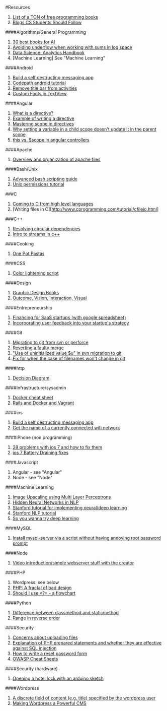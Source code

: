 #Resources

1. [List of a TON of free programming books](https://github.com/vhf/free-programming-books/blob/master/free-programming-books.md#c-1)
1. [Blogs CS Students Should Follow](http://www.quora.com/What-are-some-blogs-a-CS-student-should-follow)

####Algorithms/General Programming
1. [30 best books for AI](http://designzum.com/2014/04/08/best-free-online-books-for-artificial-intelligenceai/)
1. [Avoiding underflow when working with sums in log space](http://machineintelligence.tumblr.com/post/4998477107/the-log-sum-exp-trick)
1. [Data Science: Analytics Handbook](http://www.analyticshandbook.com/)
1. [Machine Learning] See "Machine Learning"

####Android
1. [Build a self destructing messaging app](http://teamtreehouse.com/library/build-a-selfdestructing-message-android-app)
1. [Codepath android tutorial](https://github.com/thecodepath/android_guides/wiki)
1. [Remove title bar from activities](http://stackoverflow.com/questions/4388068/how-disable-remove-android-activity-label-and-label-bar)
1. [Custom Fonts in TextView](http://www.barebonescoder.com/2010/05/android-development-using-custom-fonts/)

####Angular
1. [What is a directive?](http://stackoverflow.com/questions/13875466/what-is-an-angularjs-directive)
1. [Example of writing a directive](http://www.ng-newsletter.com/posts/directives.html)
1. [Mastering scope in directives](http://www.undefinednull.com/2014/02/11/mastering-the-scope-of-a-directive-in-angularjs/)
1. [Why setting a variable in a child scope doesn't update it in the parent scope](https://github.com/angular/angular.js/wiki/Understanding-Scopes)
1. [this vs. $scope in angular controllers](http://stackoverflow.com/questions/11605917/this-vs-scope-in-angularjs-controllers)

####Apache
1. [Overview and organization of apache files](https://www.digitalocean.com/community/articles/how-to-configure-the-apache-web-server-on-an-ubuntu-or-debian-vps)

####Bash/Unix
1. [Advanced bash scripting guide](http://www.tldp.org/LDP/abs/html/index.html)
1. [Unix permissions tutorial](http://www.dartmouth.edu/~rc/help/faq/permissions.html)

###C
1. [Coming to C from high level languages](http://www.chiark.greenend.org.uk/~sgtatham/cdescent/?HN_20140803)
1. [Writing files in C][http://www.cprogramming.com/tutorial/cfileio.html]

###C++
1. [Resolving circular dependencies](http://stackoverflow.com/questions/625799/resolve-circular-dependencies-in-c)
1. [Intro to streams in c++](http://www.cprogramming.com/tutorial/c++-iostreams.html)

####Cooking
1. [One Pot Pastas](http://www.buzzfeed.com/emofly/one-pot-pastas)

####CSS
1. [Color lightening script](http://css-tricks.com/snippets/javascript/lighten-darken-color/)

####Design
1. [Graphic Design Books](https://www.youtube.com/watch?v=qyV0ZfCAs5c&src_vid=ep-K_Xvq2zY&feature=iv&annotation_id=annotation_742998)
1. [Outcome, Vision, Interaction, Visual](http://insideintercom.io/the-dribbblisation-of-design/)

####Entrepreneurship
1. [Financing for SaaS startups (with google spreadsheet)](http://christophjanz.blogspot.com/2012/03/financial-planning-for-saas-startups.html)
2. [Incorporating user feedback into your startup's strategy](http://thenextweb.com/entrepreneur/2013/05/04/8-ways-to-incorporate-customer-feedback-into-your-startups-strategy/)

####Git
1. [Migrating to git from svn or perforce](http://git-scm.com/book/en/Git-and-Other-Systems-Migrating-to-Git)
1. [Reverting a faulty merge](https://www.kernel.org/pub/software/scm/git/docs/howto/revert-a-faulty-merge.txt)
1. ["Use of uninitialized value $u" in svn migration to git](http://stackoverflow.com/questions/11398415/git-svn-clone-fails-unexpectedly)
1. [Fix for when the case of filenames won't change in git](http://nova-fusion.com/2011/08/31/changing-filename-case-in-git/)

####http
1. [Decision Diagram](https://raw.github.com/for-GET/http-decision-diagram/master/httpdd.png)

####Infrastructure/sysadmin
1. [Docker cheat sheet](https://github.com/wsargent/docker-cheat-sheet)
1. [Rails and Docker and Vagrant](https://blog.abevoelker.com/rails-development-using-docker-and-vagrant/)

####ios
1. [Build a self destructing messaging app](http://teamtreehouse.com/library/build-a-selfdestructing-message-iphone-app-2)
1. [Get the name of a currently connected wifi network](http://stackoverflow.com/questions/4712535/how-do-i-use-captivenetwork-to-get-the-current-wifi-hotspot-name)

####iPhone (non programming)
1. [28 problems with ios 7 and how to fix them](http://www.digitaltrends.com/mobile/ios-7-problems/)
1. [ios 7 Battery Draining fixes](http://mashable.com/2013/10/11/ios-7-battery-life/)

####Javascript
1. Angular - see "Angular"
1. Node - see "Node"

####Machine Learning
1. [Image Upscaling using Multi Layer Perceptrons](http://arxiv.org/pdf/1212.5352v1.pdf)
1. [Hidden Neural Networks in NLP](http://colah.github.io/posts/2014-07-NLP-RNNs-Representations/)
1. [Stanford tutorial for implementing neural/deep learning](http://ufldl.stanford.edu/wiki/index.php/UFLDL_Tutorial)
1. [Stanford NLP tutorial](http://nlp.stanford.edu/courses/NAACL2013/)
1. [So you wanna try deep learning](http://snippyhollow.github.io/blog/2014/08/09/so-you-wanna-try-deep-learning/)

####MySQL
1. [Install mysql-server via a script without having annoying root password prompt](http://stackoverflow.com/questions/7739645/install-mysql-on-ubuntu-without-password-prompt)

####Node
1. [Video introduction/simple webserver stuff with the creator](https://www.youtube.com/watch?v=jo_B4LTHi3I)

####PHP
1. Wordpress: see below
1. [PHP: A fractal of bad design](http://me.veekun.com/blog/2012/04/09/php-a-fractal-of-bad-design/)
1. [Should I use <?= - a flowchart](http://programmers.stackexchange.com/questions/151661/is-it-bad-practice-to-use-tag-in-php)

####Python
1. [Difference between classmethod and staticmethod](http://stackoverflow.com/questions/136097/what-is-the-difference-between-staticmethod-and-classmethod-in-python)
1. [Range in reverse order](http://stackoverflow.com/questions/7286365/print-a-list-in-reverse-order-with-range-in-python)

####Security
1. [Concerns about uploading files](http://stackoverflow.com/questions/830919/what-security-issues-appear-when-users-can-upload-their-own-files)
1. [Explanation of PHP prepared statements and whether they are effective against SQL injection](http://stackoverflow.com/questions/134099/are-pdo-prepared-statements-sufficient-to-prevent-sql-injection)
2. [How to write a reset password form](http://www.troyhunt.com/2012/05/everything-you-ever-wanted-to-know.html)
1. [OWASP Cheat Sheets](https://www.owasp.org/index.php/Cheat_Sheets)

####Security (hardware)
1. [Opening a hotel lock with an arduino sketch](http://demoseen.com/bhpaper.html)

####Wordpress
1. [A discrete field of content (e.g. title) specified by the wordpress user](http://stackoverflow.com/questions/18628888/how-do-i-create-different-editable-sections-within-a-wordpress-page)
1. [Making Wordpress a Powerful CMS](http://css-tricks.com/video-screencasts/121-the-right-cms-is-a-customized-one/)
